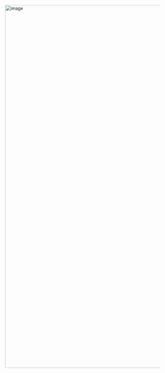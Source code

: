 <img width="1178" alt="image" src="https://github.com/vikhyat187/System-design-notes/assets/52795644/8a52825b-5ba5-4ea2-b32d-da3f9e0844fe">
